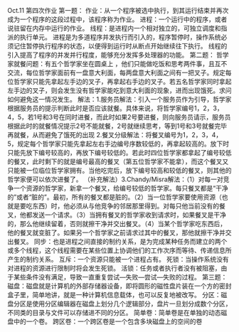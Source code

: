 Oct.11          第四次作业
第一题：                                                                                                                                                                                                 作业：从一个程序被选中执行，到其运行结束并再次成为一个程序的这段过程中，该程序称为作业。                                                     进程：一个运行中的程序，或者说驻留在内存中运行的作业。                                                                                                                 线程：是进程内一个相对独立的，可独立调度和指派的执行单元。                                                                                                                                                      进程是为多道程序并发执行而引入的，程序暂停时，操作系统必须记住暂停执行程序的状态，以便得到运行时从断点开始继续往下执行。                                                                                                                                                                                                            线程的引入提高了程序的并发并行程度，能够充分发挥多处理器的功能。
第二题：                                                                                                                                                                                                      哲学家就餐问题：有五个哲学家坐在圆桌上 ，他们只能做吃饭和思考两件事，且互不交流，每位哲学家面前有一盘意大利面，每两盘意大利面之间有一把叉子。规定每位哲学家只能先拿起左手边的叉子，再拿起右手边的叉子。若五名哲学家同时拿起左手边的叉子，则会发生没有哲学家能吃到意大利面的现象，进而出现饿死。求问如何避免这一情况发生。                                                                                     解法：1.服务员解法：引入一个服务员作为引导，哲学家根据服务员的提示判断此时是否应该就餐。具体来说，将哲学家编号1，2，3，4，5，若1号和3号在同时进餐，而此时如果2号要进餐，则向服务员请示，服务员根据此时的就餐情况提示2号不能就餐，2号就继续思考，等到1号和3号就餐完毕再就餐，从而避免了饿死的出现                                                                                                           2.餐叉分级解法：将餐叉编号为1，2，3，4，5，规定每个哲学家只能先拿起左右手边编号序数较低的，再拿起较高的。放下时只能先放下编号较高的，再放下编号较低的。若此时四位哲学家都拿起了编号较低的餐叉，此时剩下的就是编号最高的餐叉（第五位哲学家不能拿），而这个餐叉又只能被一位临位哲学家拥有。当他吃完后，放下编号较高和较低的餐叉，则其他的哲学家便可以依次进餐了。                                                                                                                                                                                                     （补充解法）3.Chandy/Misra解法：（1）对每一对竞争一个资源的哲学家，新拿一个餐叉，给编号较低的哲学家。每只餐叉都是“干净的”或者“脏的”。最初，所有的餐叉都是脏的。（2）当一位哲学家要使用资源（也就是要吃东西）时，他必须从与他竞争的邻居那里得到。对每只他当前没有的餐叉，他都发送一个请求。（3）当拥有餐叉的哲学家收到请求时，如果餐叉是干净的，那么他继续留着，否则就擦干净并交出餐叉。（4）当某个哲学家吃东西后，他的餐叉就变脏了。如果另一个哲学家之前请求过其中的餐叉，那他就擦干净并交出餐叉。                                                                                                                                                                               同步：也是进程之间直接的制约关系，是为完成某种任务而建立的两个或多个线程，这个线程需要在某些位置上协调他们的工作次序而等待、传递信息所产生的制约关系。                                                                                                                                                   互斥：一个资源只能被一个进程占有。                                                                                                                                                     死锁：当操作系统没有对进程的资源进行限制时将会发生死锁。                                                                                                                 活锁：任务或者执行者没有被阻塞，由于某些条件没有满足，导致一直重复尝试—失败—尝试—失败的过程。
 第三题：                                                                                                                                                                                                   磁盘：磁盘就是计算机的外部存储器设备，即将圆形的磁性盘片装在一个方的密封盒子里，简单地讲，就是一种计算机信息载体，也可以反复地被改写。                                                                                                                                                                             分区：磁盘分区是使用分区编辑器在磁盘上划分几个逻辑部分，盘片一旦划分成数个分区，不同类的目录与文件可以存储进不同的分区。                                                                                                                                                                                                       简单卷：简单卷是在单独的动态磁盘中的一个卷。                                                                                                                                             跨区卷：一个跨区卷是一个包含多块磁盘上的空间的卷
